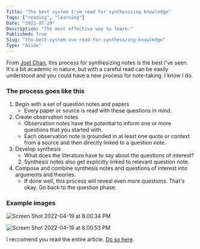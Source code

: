 ```yaml
---
Title: "The best system I've read for synthesizing knowledge"
Tags: ["reading", "learning"]
Date: "2022-07-29"
Description: "The most effective way to learn."
Published: true
Slug: "the-best-system-ive-read-for-synthesizing-knowledge"
Type: "Aside"
---
```

From [Joel Chan](https://oasislab.pubpub.org/user/joel-chan), this process for synthesizing notes is the best I've seen. It's a bit academic in nature, but with a careful read can be easily understood and you could have a new process for note-taking. I know I do.

### The process goes like this

1. Begin with a set of question notes and papers
	- Every paper or source is read with these questions in mind.
2. Create observation notes
	- Observation notes have the potential to inform one or more questions that you started with.
	- Each observation note is grounded in at least one quote or context from a source and then directly linked to a question note.
3. Develop synthesis
	- What does the literature have to say about the questions of interest?
	2. Synthesis notes also get explicitly linked to relevant question note.
4. Compose and combine synthesis notes and questions of interest into arguments and theories. 
	- If done well, this process will reveal even more questions. That's okay. Go back to the question phase.

### Example images
![Screen Shot 2022-04-19 at 8.00.34 PM](//images.ctfassets.net/nk2hkdvz2uym/2nV6nLutnSSWXP96mdir7M/cd971a904ffe8df6ea464e5953468815/Screen_Shot_2022-04-19_at_8.00.34_PM.png)

![Screen Shot 2022-04-19 at 8.00.53 PM](//images.ctfassets.net/nk2hkdvz2uym/5QAMRJ9q04QPwe2eBbRyYK/11ee69b4e4ee736d3b169f8e2c447c0f/Screen_Shot_2022-04-19_at_8.00.53_PM.png)

I reccomend you read the entire article. [Do so here](https://oasislab.pubpub.org/pub/54t0y9mk/release/3).